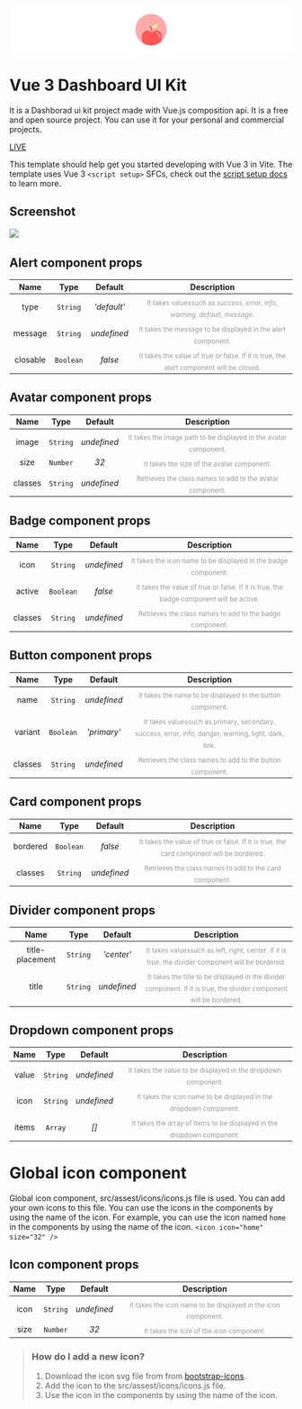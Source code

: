 <img src="./screenshot/logo.png" />

# Vue 3 Dashboard UI Kit

It is a Dashborad ui kit project made with Vue.js composition api. It is a free and open source project. You can use it for your personal and commercial projects.

<a href="https://appleteam.netlify.app/"> LIVE </a>

This template should help get you started developing with Vue 3 in Vite. The template uses Vue 3 `<script setup>` SFCs, check out the [script setup docs](https://v3.vuejs.org/api/sfc-script-setup.html#sfc-script-setup) to learn more.

## Screenshot

<img src="./screenshot/screenshot.gif" />

## Alert component props

|   Name   |   Type    |   Default   |                                                      Description                                                       |
| :------: | :-------: | :---------: | :--------------------------------------------------------------------------------------------------------------------: |
|   type   | `String`  | _'default'_ | <sub style="color: #999">It takes values ​​such as _success_, _error_, _info_, _warning_, _default_, _message_.</sub>  |
| message  | `String`  | _undefined_ |              <sub style="color: #999">It takes the message to be displayed in the alert component.</sub>               |
| closable | `Boolean` |   _false_   | <sub style="color: #999">It takes the value of true or false. If it is true, the alert component will be closed.</sub> |

## Avatar component props

|  Name   |   Type   |   Default   |                                           Description                                           |
| :-----: | :------: | :---------: | :---------------------------------------------------------------------------------------------: |
|  image  | `String` | _undefined_ | <sub style="color: #999">It takes the image path to be displayed in the avatar component.</sub> |
|  size   | `Number` |    _32_     |            <sub style="color: #999">It takes the size of the avatar component.</sub>            |
| classes | `String` | _undefined_ |    <sub style="color: #999">Retrieves the class names to add to the avatar component.</sub>     |

## Badge component props

|  Name   |   Type    |   Default   |                                                      Description                                                       |
| :-----: | :-------: | :---------: | :--------------------------------------------------------------------------------------------------------------------: |
|  icon   | `String`  | _undefined_ |             <sub style="color: #999">It takes the icon name to be displayed in the badge component.</sub>              |
| active  | `Boolean` |   _false_   | <sub style="color: #999">It takes the value of true or false. If it is true, the badge component will be active.</sub> |
| classes | `String`  | _undefined_ |                <sub style="color: #999">Retrieves the class names to add to the badge component.</sub>                 |

## Button component props

|  Name   |   Type    |   Default   |                                                              Description                                                               |
| :-----: | :-------: | :---------: | :------------------------------------------------------------------------------------------------------------------------------------: |
|  name   | `String`  | _undefined_ |                       <sub style="color: #999">It takes the name to be displayed in the button component.</sub>                        |
| variant | `Boolean` | _'primary'_ | <sub style="color: #999">It takes values ​​such as primary, secondary, success, error, info, danger, warning, light, dark, link.</sub> |
| classes | `String`  | _undefined_ |                        <sub style="color: #999">Retrieves the class names to add to the button component.</sub>                        |

## Card component props

|   Name   |   Type    |   Default   |                                                       Description                                                       |
| :------: | :-------: | :---------: | :---------------------------------------------------------------------------------------------------------------------: |
| bordered | `Boolean` |   _false_   | <sub style="color: #999">It takes the value of true or false. If it is true, the card component will be bordered.</sub> |
| classes  | `String`  | _undefined_ |                 <sub style="color: #999">Retrieves the class names to add to the card component.</sub>                  |

## Divider component props

|      Name       |   Type   |   Default   |                                                                    Description                                                                     |
| :-------------: | :------: | :---------: | :------------------------------------------------------------------------------------------------------------------------------------------------: |
| title-placement | `String` | _'center'_  |        <sub style="color: #999">It takes values ​​such as left, right, center. If it is true, the divider component will be bordered.</sub>        |
|      title      | `String` | _undefined_ | <sub style="color: #999">It takes the title to be displayed in the divider component. If it is true, the divider component will be bordered.</sub> |

## Dropdown component props

| Name  |   Type   |   Default   |                                              Description                                              |
| :---: | :------: | :---------: | :---------------------------------------------------------------------------------------------------: |
| value | `String` | _undefined_ |     <sub style="color: #999">It takes the value to be displayed in the dropdown component.</sub>      |
| icon  | `String` | _undefined_ |   <sub style="color: #999">It takes the icon name to be displayed in the dropdown component.</sub>    |
| items | `Array`  |    _[]_     | <sub style="color: #999">It takes the array of items to be displayed in the dropdown component.</sub> |

# Global icon component

Global icon component, src/assest/icons/icons.js file is used. You can add your own icons to this file. You can use the icons in the components by using the name of the icon. For example, you can use the icon named `home` in the components by using the name of the icon.
`<icon icon="home" size="32" />`

## Icon component props

| Name |   Type   |   Default   |                                         Description                                          |
| :--: | :------: | :---------: | :------------------------------------------------------------------------------------------: |
| icon | `String` | _undefined_ | <sub style="color: #999">It takes the icon name to be displayed in the icon component.</sub> |
| size | `Number` |    _32_     |           <sub style="color: #999">It takes the size of the icon component.</sub>            |

<blockquote>

### How do I add a new icon?

1. Download the icon svg file from from [bootstrap-icons](https://icons.getbootstrap.com/).
2. Add the icon to the src/assest/icons/icons.js file.
3. Use the icon in the components by using the name of the icon.

</blockquote>
